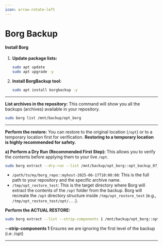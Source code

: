 ```yaml
---
icon: arrow-rotate-left
---
```


# Borg Backup

#### **Install Borg**&#x20;

1.  **Update package lists:**

    ```bash
    sudo apt update
    sudo apt upgrade -y
    ```
2.  **Install BorgBackup tool:**

    ```bash
    sudo apt install borgbackup -y
    ```

***

**List archives in the repository:** This command will show you all the backups (archives) available in your repository.

```bash
sudo borg list /mnt/backup/opt_borg
```

***

**Perform the restore:** You can restore to the original location (`/opt`) or to a temporary location first for verification. **Restoring to a temporary location is highly recommended for safety.**

**a) Perform a Dry Run (Recommended First Step):** This allows you to verify the contents before applying them to your live `/opt`.

```bash
sudo borg extract --dry-run --list /mnt/backup/opt_borg::opt_backup_07_Jun_2025_05_PM
```

* `/path/to/my/borg_repo::myhost-2025-06-17T10:00:00`: This is the full path to your repository and the specific archive name.
* `/tmp/opt_restore_test`: This is the target directory where Borg will extract the contents of the `/opt` folder from the backup. Borg will recreate the `/opt` directory structure inside `/tmp/opt_restore_test` (e.g., `/tmp/opt_restore_test/opt/...`).

**Perform the ACTUAL RESTORE:**

```bash
sudo borg extract --list --strip-components 1 /mnt/backup/opt_borg::opt_backup_07_Jun_2025_05_PM
```

**--strip-components 1** Ensures we are ignoring the first level of the backup (i.e: /opt)

***
